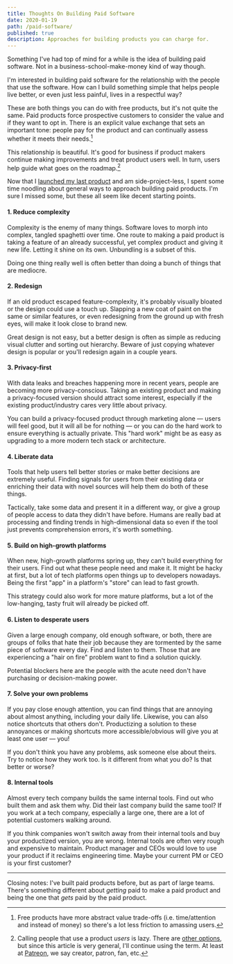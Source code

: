 ```yaml
---
title: Thoughts On Building Paid Software
date: 2020-01-19
path: /paid-software/
published: true
description: Approaches for building products you can charge for.
---
```


Something I've had top of mind for a while is the idea of building paid software. Not in a business-school-make-money kind of way though.

I'm interested in building paid software for the relationship with the people that use the software. How can I build something simple that helps people live better, or even just less painful, lives in a respectful way?

These are both things you can do with free products, but it's not quite the same. Paid products force prospective customers to consider the value and if they want to opt in. There is an explicit value exchange that sets an important tone: people pay for the product and can continually assess whether it meets their needs.[^1]

This relationship is beautiful. It's good for business if product makers continue making improvements and treat product users well. In turn, users help guide what goes on the roadmap.[^2]

Now that I [launched my last product](/mute-vc/) and am side-project-less, I spent some time noodling about general ways to approach building paid products. I'm sure I missed some, but these all seem like decent starting points.

#### 1. Reduce complexity

Complexity is the enemy of many things. Software loves to morph into complex, tangled spaghetti over time. One route to making a paid product is taking a feature of an already successful, yet complex product and giving it new life. Letting it shine on its own. Unbundling is a subset of this.

Doing one thing really well is often better than doing a bunch of things that are mediocre.

#### 2. Redesign

If an old product escaped feature-complexity, it's probably visually bloated or the design could use a touch up. Slapping a new coat of paint on the same or similar features, or even redesigning from the ground up with fresh eyes, will make it look close to brand new.

Great design is not easy, but a better design is often as simple as reducing visual clutter and sorting out hierarchy. Beware of just copying whatever design is popular or you'll redesign again in a couple years.

#### 3. Privacy-first

With data leaks and breaches happening more in recent years, people are becoming more privacy-conscious. Taking an existing product and making a privacy-focused version should attract some interest, especially if the existing product/industry cares very little about privacy.

You can build a privacy-focused product through marketing alone — users will feel good, but it will all be for nothing — or you can do the hard work to ensure everything is actually private. This "hard work" might be as easy as upgrading to a more modern tech stack or architecture.

#### 4. Liberate data

Tools that help users tell better stories or make better decisions are extremely useful. Finding signals for users from their existing data or enriching their data with novel sources will help them do both of these things.

Tactically, take some data and present it in a different way, or give a group of people access to data they didn't have before. Humans are really bad at processing and finding trends in high-dimensional data so even if the tool just prevents comprehension errors, it's worth something.

#### 5. Build on high-growth platforms

When new, high-growth platforms spring up, they can't build everything for their users. Find out what these people need and make it. It might be hacky at first, but a lot of tech platforms open things up to developers nowadays. Being the first "app" in a platform's "store" can lead to fast growth.

This strategy could also work for more mature platforms, but a lot of the low-hanging, tasty fruit will already be picked off.

#### 6. Listen to desperate users

Given a large enough company, old enough software, or both, there are groups of folks that hate their job because they are tormented by the same piece of software every day. Find and listen to them. Those that are experiencing a "hair on fire" problem want to find a solution quickly.

Potential blockers here are the people with the acute need don't have purchasing or decision-making power.

#### 7. Solve your own problems

If you pay close enough attention, you can find things that are annoying about almost anything, including your daily life. Likewise, you can also notice shortcuts that others don't. Productizing a solution to these annoyances or making shortcuts more accessible/obvious will give you at least one user — you!

If you don't think you have any problems, ask someone else about theirs. Try to notice how they work too. Is it different from what you do? Is that better or worse?

#### 8. Internal tools

Almost every tech company builds the same internal tools. Find out who built them and ask them why. Did their last company build the same tool? If you work at a tech company, especially a large one, there are a lot of potential customers walking around.

If you think companies won't switch away from their internal tools and buy your productized version, you are wrong. Internal tools are often very rough and expensive to maintain. Product manager and CEOs would love to use your product if it reclaims engineering time. Maybe your current PM or CEO is your first customer?

***

Closing notes: I've built paid products before, but as part of large teams. There's something different about _getting_ paid to make a paid product and being the one that _gets_ paid by the paid product.

[^1]: Free products have more abstract value trade-offs (i.e. time/attention and instead of money) so there's a lot less friction to amassing users.

[^2]: Calling people that use a product _users_ is lazy. There are [other options](https://jnd.org/words_matter_talk_about_people_not_customers_not_consumers_not_users/), but since this article is very general, I'll continue using the term. At least at [Patreon](https://patreon.com), we say creator, patron, fan, etc.
